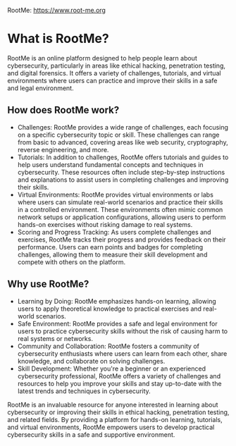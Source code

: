 RootMe: https://www.root-me.org
# What is RootMe?
RootMe is an online platform designed to help people learn about cybersecurity, particularly in areas like ethical hacking, penetration testing, and digital forensics. It offers a variety of challenges, tutorials, and virtual environments where users can practice and improve their skills in a safe and legal environment.

## How does RootMe work?
- Challenges: RootMe provides a wide range of challenges, each focusing on a specific cybersecurity topic or skill. These challenges can range from basic to advanced, covering areas like web security, cryptography, reverse engineering, and more.
- Tutorials: In addition to challenges, RootMe offers tutorials and guides to help users understand fundamental concepts and techniques in cybersecurity. These resources often include step-by-step instructions and explanations to assist users in completing challenges and improving their skills.
- Virtual Environments: RootMe provides virtual environments or labs where users can simulate real-world scenarios and practice their skills in a controlled environment. These environments often mimic common network setups or application configurations, allowing users to perform hands-on exercises without risking damage to real systems.
- Scoring and Progress Tracking: As users complete challenges and exercises, RootMe tracks their progress and provides feedback on their performance. Users can earn points and badges for completing challenges, allowing them to measure their skill development and compete with others on the platform.
## Why use RootMe?
- Learning by Doing: RootMe emphasizes hands-on learning, allowing users to apply theoretical knowledge to practical exercises and real-world scenarios.
- Safe Environment: RootMe provides a safe and legal environment for users to practice cybersecurity skills without the risk of causing harm to real systems or networks.
- Community and Collaboration: RootMe fosters a community of cybersecurity enthusiasts where users can learn from each other, share knowledge, and collaborate on solving challenges.
- Skill Development: Whether you're a beginner or an experienced cybersecurity professional, RootMe offers a variety of challenges and resources to help you improve your skills and stay up-to-date with the latest trends and techniques in cybersecurity.

RootMe is an invaluable resource for anyone interested in learning about cybersecurity or improving their skills in ethical hacking, penetration testing, and related fields. By providing a platform for hands-on learning, tutorials, and virtual environments, RootMe empowers users to develop practical cybersecurity skills in a safe and supportive environment.
